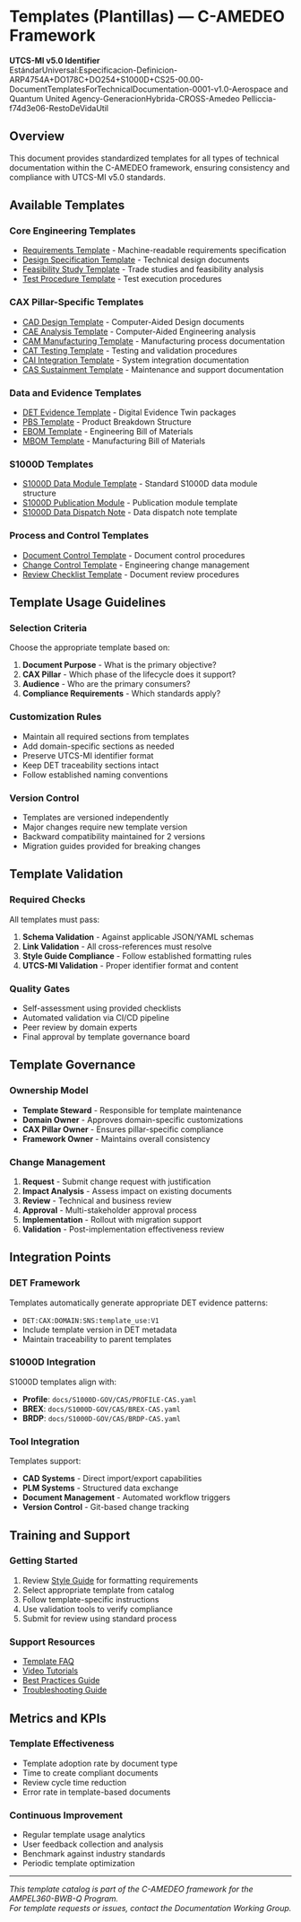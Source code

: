 # Templates (Plantillas) — C-AMEDEO Framework

**UTCS-MI v5.0 Identifier**  
EstándarUniversal:Especificacion-Definicion-ARP4754A+DO178C+DO254+S1000D+CS25-00.00-DocumentTemplatesForTechnicalDocumentation-0001-v1.0-Aerospace and Quantum United Agency-GeneracionHybrida-CROSS-Amedeo Pelliccia-f74d3e06-RestoDeVidaUtil

## Overview

This document provides standardized templates for all types of technical documentation within the C-AMEDEO framework, ensuring consistency and compliance with UTCS-MI v5.0 standards.

## Available Templates

### Core Engineering Templates
- [Requirements Template](templates/requirements-template.yaml) - Machine-readable requirements specification
- [Design Specification Template](templates/design-spec-template.md) - Technical design documents
- [Feasibility Study Template](templates/feasibility-template.md) - Trade studies and feasibility analysis
- [Test Procedure Template](templates/test-procedure-template.md) - Test execution procedures

### CAX Pillar-Specific Templates
- [CAD Design Template](templates/cad-design-template.md) - Computer-Aided Design documents
- [CAE Analysis Template](templates/cae-analysis-template.md) - Computer-Aided Engineering analysis
- [CAM Manufacturing Template](templates/cam-manufacturing-template.md) - Manufacturing process documentation
- [CAT Testing Template](templates/cat-testing-template.md) - Testing and validation procedures
- [CAI Integration Template](templates/cai-integration-template.md) - System integration documentation
- [CAS Sustainment Template](templates/cas-sustainment-template.md) - Maintenance and support documentation

### Data and Evidence Templates
- [DET Evidence Template](templates/det-template.json) - Digital Evidence Twin packages
- [PBS Template](templates/pbs-template.json) - Product Breakdown Structure
- [EBOM Template](templates/ebom-template.yaml) - Engineering Bill of Materials
- [MBOM Template](templates/mbom-template.yaml) - Manufacturing Bill of Materials

### S1000D Templates
- [S1000D Data Module Template](templates/s1000d-dm-template.xml) - Standard S1000D data module structure
- [S1000D Publication Module](templates/s1000d-pm-template.xml) - Publication module template
- [S1000D Data Dispatch Note](templates/s1000d-ddn-template.xml) - Data dispatch note template

### Process and Control Templates
- [Document Control Template](templates/document-control-template.md) - Document control procedures
- [Change Control Template](templates/change-control-template.md) - Engineering change management
- [Review Checklist Template](templates/review-checklist-template.md) - Document review procedures

## Template Usage Guidelines

### Selection Criteria
Choose the appropriate template based on:
1. **Document Purpose** - What is the primary objective?
2. **CAX Pillar** - Which phase of the lifecycle does it support?
3. **Audience** - Who are the primary consumers?
4. **Compliance Requirements** - Which standards apply?

### Customization Rules
- Maintain all required sections from templates
- Add domain-specific sections as needed
- Preserve UTCS-MI identifier format
- Keep DET traceability sections intact
- Follow established naming conventions

### Version Control
- Templates are versioned independently
- Major changes require new template version
- Backward compatibility maintained for 2 versions
- Migration guides provided for breaking changes

## Template Validation

### Required Checks
All templates must pass:
1. **Schema Validation** - Against applicable JSON/YAML schemas
2. **Link Validation** - All cross-references must resolve
3. **Style Guide Compliance** - Follow established formatting rules
4. **UTCS-MI Validation** - Proper identifier format and content

### Quality Gates
- Self-assessment using provided checklists
- Automated validation via CI/CD pipeline
- Peer review by domain experts
- Final approval by template governance board

## Template Governance

### Ownership Model
- **Template Steward** - Responsible for template maintenance
- **Domain Owner** - Approves domain-specific customizations  
- **CAX Pillar Owner** - Ensures pillar-specific compliance
- **Framework Owner** - Maintains overall consistency

### Change Management
1. **Request** - Submit change request with justification
2. **Impact Analysis** - Assess impact on existing documents
3. **Review** - Technical and business review
4. **Approval** - Multi-stakeholder approval process
5. **Implementation** - Rollout with migration support
6. **Validation** - Post-implementation effectiveness review

## Integration Points

### DET Framework
Templates automatically generate appropriate DET evidence patterns:
- `DET:CAX:DOMAIN:SNS:template_use:V1`
- Include template version in DET metadata
- Maintain traceability to parent templates

### S1000D Integration
S1000D templates align with:
- **Profile**: `docs/S1000D-GOV/CAS/PROFILE-CAS.yaml`
- **BREX**: `docs/S1000D-GOV/CAS/BREX-CAS.yaml`
- **BRDP**: `docs/S1000D-GOV/CAS/BRDP-CAS.yaml`

### Tool Integration
Templates support:
- **CAD Systems** - Direct import/export capabilities
- **PLM Systems** - Structured data exchange
- **Document Management** - Automated workflow triggers
- **Version Control** - Git-based change tracking

## Training and Support

### Getting Started
1. Review [Style Guide](STYLE-GUIDE.md) for formatting requirements
2. Select appropriate template from catalog
3. Follow template-specific instructions
4. Use validation tools to verify compliance
5. Submit for review using standard process

### Support Resources
- [Template FAQ](templates/template-faq.md)
- [Video Tutorials](training/template-tutorials/)
- [Best Practices Guide](templates/best-practices.md)
- [Troubleshooting Guide](templates/troubleshooting.md)

## Metrics and KPIs

### Template Effectiveness
- Template adoption rate by document type
- Time to create compliant documents
- Review cycle time reduction
- Error rate in template-based documents

### Continuous Improvement
- Regular template usage analytics
- User feedback collection and analysis
- Benchmark against industry standards
- Periodic template optimization

---

*This template catalog is part of the C-AMEDEO framework for the AMPEL360-BWB-Q Program.*  
*For template requests or issues, contact the Documentation Working Group.*